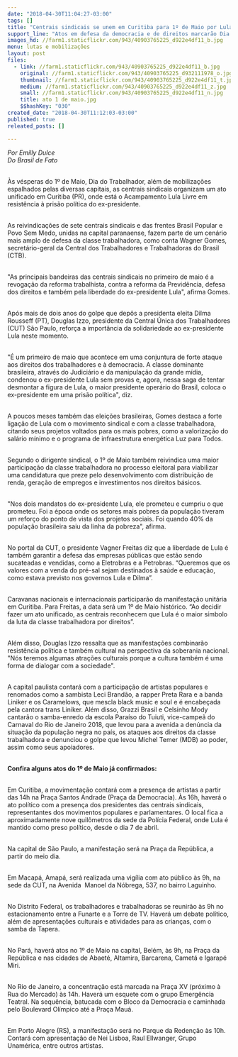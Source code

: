 ```yaml
---
date: "2018-04-30T11:04:27-03:00"
tags: []
title: "Centrais sindicais se unem em Curitiba para 1º de Maio por Lula Livre\n"
support_line: "Atos em defesa da democracia e de direitos marcarão Dia do Trabalhador pelo país\n"
images_hd: //farm1.staticflickr.com/943/40903765225_d922e4df11_b.jpg
menu: lutas e mobilizações
layout: post
files:
  - link: //farm1.staticflickr.com/943/40903765225_d922e4df11_b.jpg
    original: //farm1.staticflickr.com/943/40903765225_d932111978_o.jpg
    thumbnail: //farm1.staticflickr.com/943/40903765225_d922e4df11_t.jpg
    medium: //farm1.staticflickr.com/943/40903765225_d922e4df11_z.jpg
    small: //farm1.staticflickr.com/943/40903765225_d922e4df11_n.jpg
    title: ato 1 de maio.jpg
    $$hashKey: "030"
created_date: "2018-04-30T11:12:03-03:00"
published: true
releated_posts: []

---
```

<p><em>Por Emilly Dulce<br />
Do Brasil de Fato</em></p>

<p><br />
&Agrave;s v&eacute;speras do 1&ordm; de Maio, Dia do Trabalhador, al&eacute;m de mobiliza&ccedil;&otilde;es espalhados pelas diversas capitais, as centrais sindicais organizam um ato unificado em Curitiba (PR), onde est&aacute; o Acampamento Lula Livre em resist&ecirc;ncia &agrave; pris&atilde;o pol&iacute;tica do ex-presidente.</p>

<p><br />
As reivindica&ccedil;&otilde;es de sete centrais sindicais e das frentes Brasil Popular e Povo Sem Medo, unidas na capital paranaense, fazem parte de um cen&aacute;rio mais amplo de defesa da classe trabalhadora, como conta Wagner Gomes, secret&aacute;rio-geral da Central dos Trabalhadores e Trabalhadoras do Brasil (CTB).</p>

<p><br />
&quot;As principais bandeiras das centrais sindicais no primeiro de maio &eacute; a revoga&ccedil;&atilde;o da reforma trabalhista, contra a reforma da Previd&ecirc;ncia, defesa dos direitos e tamb&eacute;m pela liberdade do ex-presidente Lula&quot;, afirma Gomes.<br />
&nbsp;</p>

<p>Ap&oacute;s mais de dois anos do golpe que dep&ocirc;s a presidenta eleita Dilma Rousseff (PT), Douglas Izzo, presidente da Central &Uacute;nica dos Trabalhadores (CUT) S&atilde;o Paulo, refor&ccedil;a a import&acirc;ncia da solidariedade ao ex-presidente Lula neste momento.<br />
&nbsp;</p>

<p>&quot;&Eacute; um primeiro de maio que acontece em uma conjuntura de forte ataque aos direitos dos trabalhadores e &agrave; democracia. A classe dominante brasileira, atrav&eacute;s do Judici&aacute;rio e da manipula&ccedil;&atilde;o da grande m&iacute;dia, condenou o ex-presidente Lula sem provas e, agora, nessa saga de tentar desmontar a figura de Lula, o maior presidente oper&aacute;rio do Brasil, coloca o ex-presidente em uma pris&atilde;o pol&iacute;tica&quot;, diz.&nbsp;<br />
&nbsp;</p>

<p>A poucos meses tamb&eacute;m das elei&ccedil;&otilde;es brasileiras, Gomes destaca a forte liga&ccedil;&atilde;o de Lula com o movimento sindical e com a classe trabalhadora, citando seus projetos voltados para os mais pobres, como a valoriza&ccedil;&atilde;o do sal&aacute;rio m&iacute;nimo e o programa de infraestrutura energ&eacute;tica Luz para Todos.<br />
&nbsp;</p>

<p>Segundo o dirigente sindical, o 1&ordm; de Maio tamb&eacute;m reivindica uma maior participa&ccedil;&atilde;o da classe trabalhadora no processo eleitoral para viabilizar uma candidatura que preze pelo desenvolvimento com distribui&ccedil;&atilde;o de renda, gera&ccedil;&atilde;o de empregos e investimentos nos direitos b&aacute;sicos.<br />
&nbsp;</p>

<p>&quot;Nos dois mandatos do ex-presidente Lula, ele prometeu e cumpriu o que prometeu. Foi a &eacute;poca onde os setores mais pobres da popula&ccedil;&atilde;o tiveram um refor&ccedil;o do ponto de vista dos projetos sociais. Foi quando 40% da popula&ccedil;&atilde;o brasileira saiu da linha da pobreza&quot;, afirma.&nbsp;<br />
&nbsp;</p>

<p>No portal da CUT, o presidente Vagner Freitas diz que a liberdade de Lula &eacute; tamb&eacute;m garantir a defesa das empresas p&uacute;blicas que est&atilde;o sendo sucateadas e vendidas, como a Eletrobras e a Petrobras. &ldquo;Queremos que os valores com a venda do pr&eacute;-sal sejam destinados &agrave; sa&uacute;de e educa&ccedil;&atilde;o, como estava previsto nos governos Lula e Dilma&rdquo;.<br />
&nbsp;</p>

<p>Caravanas nacionais e internacionais participar&atilde;o da manifesta&ccedil;&atilde;o unit&aacute;ria em Curitiba. Para Freitas, a data ser&aacute; um 1&ordm; de Maio hist&oacute;rico. &ldquo;Ao decidir fazer um ato unificado, as centrais reconhecem que Lula &eacute; o maior s&iacute;mbolo da luta da classe trabalhadora por direitos&rdquo;.<br />
&nbsp;</p>

<p>Al&eacute;m disso, Douglas Izzo ressalta que as manifesta&ccedil;&otilde;es combinar&atilde;o resist&ecirc;ncia pol&iacute;tica e tamb&eacute;m cultural na perspectiva da soberania nacional. &quot;N&oacute;s teremos algumas atra&ccedil;&otilde;es culturais porque a cultura tamb&eacute;m &eacute; uma forma de dialogar com a sociedade&quot;.&nbsp;<br />
&nbsp;</p>

<p>A capital paulista contar&aacute; com a participa&ccedil;&atilde;o de artistas populares e renomados como a sambista Leci Brand&atilde;o, a rapper Preta Rara e a banda Liniker e os Caramelows, que mescla black music e soul e &eacute; encabe&ccedil;ada pela cantora trans Liniker. Al&eacute;m disso, Grazzi Brasil e Celsinho Mody cantar&atilde;o o samba-enredo da escola Para&iacute;so do Tuiuti, vice-campe&atilde; do Carnaval do Rio de Janeiro 2018, que levou para a avenida a den&uacute;ncia da situa&ccedil;&atilde;o da popula&ccedil;&atilde;o negra no pa&iacute;s, os ataques aos direitos da classe trabalhadora e denunciou o golpe que levou Michel Temer (MDB) ao poder, assim como seus apoiadores.<br />
&nbsp;</p>

<p><strong>Confira alguns atos do 1&ordm; de Maio j&aacute; confirmados:</strong><br />
&nbsp;</p>

<p>Em Curitiba, a movimenta&ccedil;&atilde;o contar&aacute; com a presen&ccedil;a de artistas a partir das 14h na Pra&ccedil;a Santos Andrade (Pra&ccedil;a da Democracia). &Agrave;s 16h, haver&aacute; o ato pol&iacute;tico com a presen&ccedil;a dos presidentes das centrais sindicais, representantes dos movimentos populares e parlamentares. O local fica a aproximadamente nove quil&ocirc;metros da sede da Pol&iacute;cia Federal, onde Lula &eacute; mantido como preso pol&iacute;tico, desde o dia 7 de abril.<br />
&nbsp;</p>

<p>Na capital de S&atilde;o Paulo, a manifesta&ccedil;&atilde;o ser&aacute; na Pra&ccedil;a da Rep&uacute;blica, a partir do meio dia.&nbsp;<br />
&nbsp;</p>

<p>Em Macap&aacute;, Amap&aacute;, ser&aacute; realizada uma vig&iacute;lia com ato p&uacute;blico &agrave;s 9h, na sede da CUT, na Avenida&nbsp; Manoel da N&oacute;brega, 537, no bairro Laguinho.<br />
&nbsp;</p>

<p>No Distrito Federal, os trabalhadores e trabalhadoras se reunir&atilde;o &agrave;s 9h no estacionamento entre a Funarte e a Torre de TV. Haver&aacute; um debate pol&iacute;tico, al&eacute;m de apresenta&ccedil;&otilde;es culturais e atividades para as crian&ccedil;as, com o samba da Tapera.<br />
&nbsp;</p>

<p>No Par&aacute;, haver&aacute; atos no 1&ordm; de Maio na capital, Bel&eacute;m, &agrave;s 9h, na Pra&ccedil;a da Rep&uacute;blica e nas cidades de Abaet&eacute;, Altamira, Barcarena, Camet&aacute; e Igarap&eacute; Miri.<br />
&nbsp;</p>

<p>No Rio de Janeiro, a concentra&ccedil;&atilde;o est&aacute; marcada na Pra&ccedil;a XV (pr&oacute;ximo &agrave; Rua do Mercado) &agrave;s 14h. Haver&aacute; um esquete com o grupo Emerg&ecirc;ncia Teatral. Na sequ&ecirc;ncia, batucada com o Bloco da Democracia e caminhada pelo Boulevard Ol&iacute;mpico at&eacute; a Pra&ccedil;a Mau&aacute;.<br />
&nbsp;</p>

<p>Em Porto Alegre (RS), a manifesta&ccedil;&atilde;o ser&aacute; no Parque da Reden&ccedil;&atilde;o &agrave;s 10h. Contar&aacute; com apresenta&ccedil;&atilde;o de Nei Lisboa, Raul Ellwanger, Grupo Unam&eacute;rica, entre outros artistas.</p>
